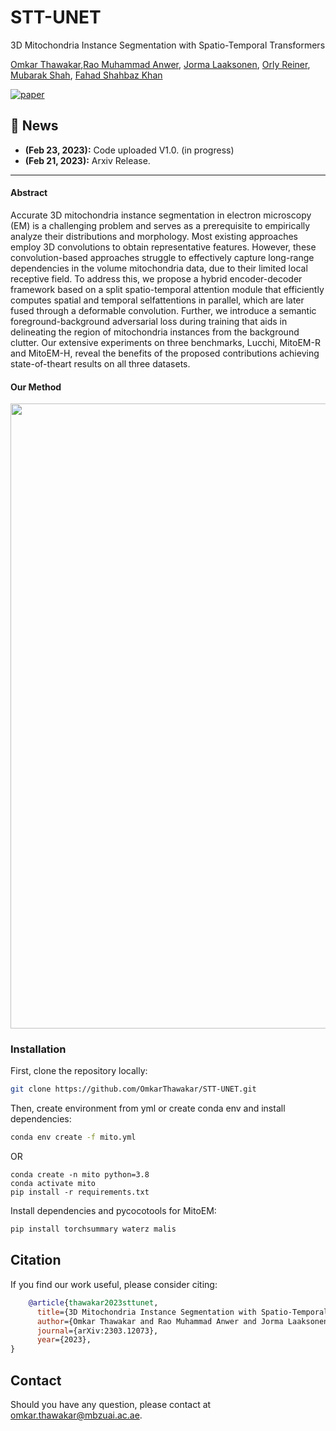 # STT-UNET
3D Mitochondria Instance Segmentation with Spatio-Temporal Transformers

[Omkar Thawakar](https://scholar.google.com/citations?user=flvl5YQAAAAJ&hl=en),[Rao Muhammad Anwer](https://scholar.google.com/citations?user=_KlvMVoAAAAJ&hl=zh-CN), [Jorma Laaksonen](https://scholar.google.com/citations?user=qQP6WXIAAAAJ&hl=en), [Orly Reiner](https://scholar.google.co.il/citations?user=hGbXUosAAAAJ&hl=en), [Mubarak Shah](https://scholar.google.com/citations?user=p8gsO3gAAAAJ&hl=en), [Fahad Shahbaz Khan](https://scholar.google.es/citations?user=zvaeYnUAAAAJ&hl=en) 

[![paper](https://img.shields.io/badge/arXiv-Paper-<COLOR>.svg)](https://arxiv.org/abs/2303.12073)

## :rocket: News

* **(Feb 23, 2023):** Code uploaded V1.0. (in progress)
 * **(Feb 21, 2023):** Arxiv Release.

<hr />


#### Abstract

Accurate 3D mitochondria instance segmentation in electron microscopy (EM) is a challenging problem and serves as a prerequisite to empirically analyze their distributions and morphology. Most existing approaches employ 3D convolutions to obtain representative features. However, these convolution-based approaches struggle to effectively capture long-range dependencies in the volume mitochondria data, due to their limited local receptive field. To address this, we propose a hybrid encoder-decoder framework based on a split spatio-temporal attention module that efficiently computes spatial and temporal selfattentions in parallel, which are later fused through a deformable convolution. Further, we introduce a semantic foreground-background adversarial loss during training that aids in delineating the region of mitochondria instances from the background clutter. Our extensive experiments on three benchmarks, Lucchi, MitoEM-R and MitoEM-H, reveal the benefits of the proposed contributions achieving state-of-theart results on all three datasets.


#### Our Method
<p align="center"><img src="images/overall_architecture.jpg" width="1000"/></p>

### Installation

First, clone the repository locally:

```bash
git clone https://github.com/OmkarThawakar/STT-UNET.git
```

Then, create environment from yml or create conda env and install dependencies:

```bash
conda env create -f mito.yml
```
OR 
```
conda create -n mito python=3.8
conda activate mito
pip install -r requirements.txt

```

Install dependencies and pycocotools for MitoEM:

```bash
pip install torchsummary waterz malis
```



## Citation
If you find our work useful, please consider citing:
```bibtex
    @article{thawakar2023sttunet,
      title={3D Mitochondria Instance Segmentation with Spatio-Temporal Transformers},
      author={Omkar Thawakar and Rao Muhammad Anwer and Jorma Laaksonen and Orly Reiner and Mubarak Shah and Fahad Shahbaz Khan},
      journal={arXiv:2303.12073},
      year={2023},
}
```

## Contact
Should you have any question, please contact at omkar.thawakar@mbzuai.ac.ae.

